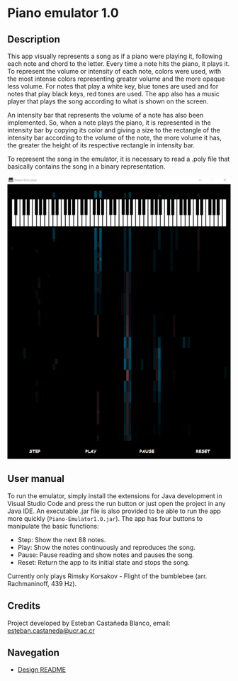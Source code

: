 # Piano emulator 1.0

## Description

This app visually represents a song as if a piano were playing it, following each note and chord to the letter. Every time a note hits the piano, it plays it. To represent the volume or intensity of each note, colors were used, with the most intense colors representing greater volume and the more opaque less volume. For notes that play a white key, blue tones are used and for notes that play black keys, red tones are used. The app also has a music player that plays the song according to what is shown on the screen.

An intensity bar that represents the volume of a note has also been implemented. So, when a note plays the piano, it is represented in the intensity bar by copying its color and giving a size to the rectangle of the intensity bar according to the volume of the note, the more volume it has, the greater the height of its respective rectangle in intensity bar.

To represent the song in the emulator, it is necessary to read a .poly file that basically contains the song in a binary representation.


<center>

  ![Piano emulator](src/images/app.png)

</center>

## User manual

To run the emulator, simply install the extensions for Java development in Visual Studio Code and press the run button or just open the project in any Java IDE. An executable .jar file is also provided to be able to run the app more quickly (```Piano-Emulator1.0.jar```). The app has four buttons to manipulate the basic functions:
* Step: Show the next 88 notes.
* Play: Show the notes continuously and reproduces the song.
* Pause: Pause reading and show notes and pauses the song.
* Reset: Return the app to its initial state and stops the song.

Currently only plays Rimsky Korsakov - Flight of the bumblebee (arr. Rachmaninoff, 439 Hz).

## Credits

Project developed by Esteban Castañeda Blanco, email: esteban.castaneda@ucr.ac.cr

## Navegation

* [Design README](design/README.md)